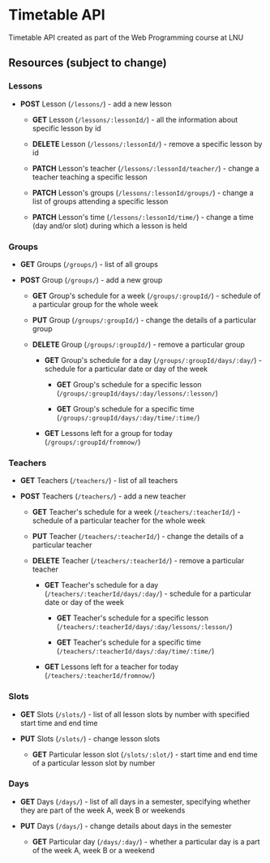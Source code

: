 # Timetable API

Timetable API created as part of the Web Programming course at LNU

## Resources (subject to change)

### Lessons

* **POST** Lesson (`/lessons/`) - add a new lesson

    * **GET** Lesson (`/lessons/:lessonId/`) - all the information about specific lesson by id

    * **DELETE** Lesson (`/lessons/:lessonId/`) - remove a specific lesson by id
    
    * **PATCH** Lesson's teacher (`/lessons/:lessonId/teacher/`) - change a teacher teaching a specific lesson

    * **PATCH** Lesson's groups (`/lessons/:lessonId/groups/`) - change a list of groups attending a specific lesson

    * **PATCH** Lesson's time (`/lessons/:lessonId/time/`) - change a time (day and/or slot) during which a lesson is held

### Groups

* **GET** Groups (`/groups/`) - list of all groups

* **POST** Group (`/groups/`) - add a new group

    * **GET** Group's schedule for a week (`/groups/:groupId/`) - schedule of a particular group for the whole week

    * **PUT** Group (`/groups/:groupId/`) - change the details of a particular group

    * **DELETE** Group (`/groups/:groupId/`) - remove a particular group

        * **GET** Group's schedule for a day (`/groups/:groupId/days/:day/`) - schedule for a particular date or day of the week

            * **GET** Group's schedule for a specific lesson (`/groups/:groupId/days/:day/lessons/:lesson/`)

            * **GET** Group's schedule for a specific time (`/groups/:groupId/days/:day/time/:time/`)

        * **GET** Lessons left for a group for today (`/groups/:groupId/fromnow/`)

### Teachers

* **GET** Teachers (`/teachers/`) - list of all teachers

* **POST** Teachers (`/teachers/`) - add a new teacher

    * **GET** Teacher's schedule for a week (`/teachers/:teacherId/`) - schedule of a particular teacher for the whole week

    * **PUT** Teacher (`/teachers/:teacherId/`) - change the details of a particular teacher

    * **DELETE** Teacher (`/teachers/:teacherId/`) - remove a particular teacher

        * **GET** Teacher's schedule for a day (`/teachers/:teacherId/days/:day/`) - schedule for a particular date or day of the week

            * **GET** Teacher's schedule for a specific lesson (`/teachers/:teacherId/days/:day/lessons/:lesson/`)

            * **GET** Teacher's schedule for a specific time (`/teachers/:teacherId/days/:day/time/:time/`)

        * **GET** Lessons left for a teacher for today (`/teachers/:teacherId/fromnow/`)

### Slots

* **GET** Slots (`/slots/`) - list of all lesson slots by number with specified start time and end time

* **PUT** Slots (`/slots/`) - change lesson slots

    * **GET** Particular lesson slot (`/slots/:slot/`) - start time and end time of a particular lesson slot by number

### Days

* **GET** Days (`/days/`) - list of all days in a semester, specifying whether they are part of the week A, week B or weekends

* **PUT** Days (`/days/`) - change details about days in the semester

    * **GET** Particular day (`/days/:day/`) - whether a particular day is a part of the week A, week B or a weekend